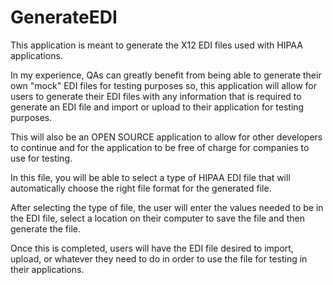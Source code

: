 # GenerateEDI

This application is meant to generate the X12 EDI files used with HIPAA applications.

In my experience, QAs can greatly benefit from being able to generate their own "mock" EDI files for testing purposes so, this application will allow for users to generate their EDI files with any information that is required to generate an EDI file and import or upload to their application for testing purposes. 

This will also be an OPEN SOURCE application to allow for other developers to continue and for the application to be free of charge for companies to use for testing.

In this file, you will be able to select a type of HIPAA EDI file that will automatically choose the right file format for the generated file.

After selecting the type of file, the user will enter the values needed to be in the EDI file, select a location on their computer to save the file and then generate the file.

Once this is completed, users will have the EDI file desired to import, upload, or whatever they need to do in order to use the file for testing in their applications.

